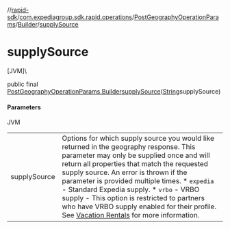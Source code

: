 //[rapid-sdk](../../../../index.md)/[com.expediagroup.sdk.rapid.operations](../../index.md)/[PostGeographyOperationParams](../index.md)/[Builder](index.md)/[supplySource](supply-source.md)

# supplySource

[JVM]\

public final [PostGeographyOperationParams.Builder](index.md)[supplySource](supply-source.md)([String](https://docs.oracle.com/javase/8/docs/api/java/lang/String.html)supplySource)

#### Parameters

JVM

| | |
|---|---|
| supplySource | Options for which supply source you would like returned in the geography response. This parameter may only be supplied once and will return all properties that match the requested supply source. An error is thrown if the parameter is provided multiple times.   * `expedia` - Standard Expedia supply.   * `vrbo` - VRBO supply - This option is restricted to partners who have VRBO supply enabled for their profile. See [Vacation Rentals](https://developers.expediagroup.com/docs/rapid/lodging/vacation-rentals) for more information. |

